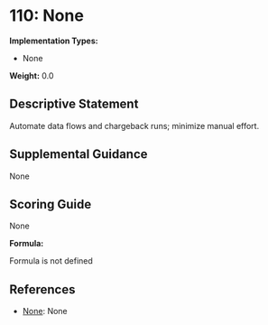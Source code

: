 # 110: None

**Implementation Types:**

- None

**Weight:** 0.0

## Descriptive Statement

Automate data flows and chargeback runs; minimize manual effort.

## Supplemental Guidance

None

## Scoring Guide

None

**Formula:**

Formula is not defined

## References

- [None](None): None

